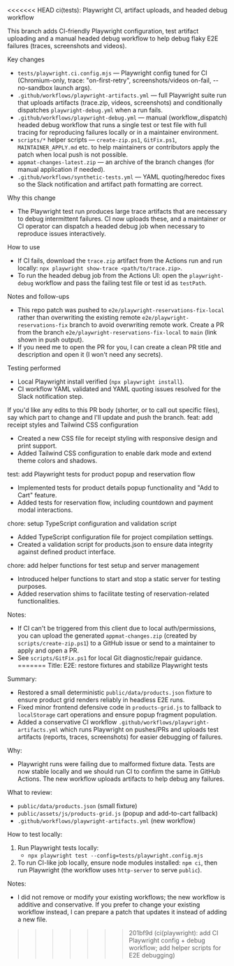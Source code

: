 <<<<<<< HEAD
ci(tests): Playwright CI, artifact uploads, and headed debug workflow

This branch adds CI-friendly Playwright configuration, test artifact
uploading and a manual headed debug workflow to help debug flaky E2E
failures (traces, screenshots and videos).

Key changes
- `tests/playwright.ci.config.mjs` — Playwright config tuned for CI
  (Chromium-only, trace: "on-first-retry", screenshots/videos on-fail,
  --no-sandbox launch args).
- `.github/workflows/playwright-artifacts.yml` — full Playwright suite run
  that uploads artifacts (trace.zip, videos, screenshots) and conditionally
  dispatches `playwright-debug.yml` when a run fails.
- `.github/workflows/playwright-debug.yml` — manual (workflow_dispatch)
  headed debug workflow that runs a single test or test file with full
  tracing for reproducing failures locally or in a maintainer environment.
- `scripts/*` helper scripts — `create-zip.ps1`, `GitFix.ps1`,
  `MAINTAINER_APPLY.md` etc. to help maintainers or contributors apply the
  patch when local push is not possible.
- `appmat-changes-latest.zip` — an archive of the branch changes (for
  manual application if needed).
- `.github/workflows/synthetic-tests.yml` — YAML quoting/heredoc fixes so
  the Slack notification and artifact path formatting are correct.

Why this change
- The Playwright test run produces large trace artifacts that are
  necessary to debug intermittent failures. CI now uploads these,
  and a maintainer or CI operator can dispatch a headed debug job when
  necessary to reproduce issues interactively.

How to use
- If CI fails, download the `trace.zip` artifact from the Actions run and
  run locally: `npx playwright show-trace <path/to/trace.zip>`.
- To run the headed debug job from the Actions UI: open the `playwright-debug`
  workflow and pass the failing test file or test id as `testPath`.

Notes and follow-ups
- This repo patch was pushed to `e2e/playwright-reservations-fix-local`
  rather than overwriting the existing remote `e2e/playwright-reservations-fix`
  branch to avoid overwriting remote work. Create a PR from the branch
  `e2e/playwright-reservations-fix-local` to `main` (link shown in push
  output).
- If you need me to open the PR for you, I can create a clean PR title
  and description and open it (I won't need any secrets).

Testing performed
- Local Playwright install verified (`npx playwright install`).
- CI workflow YAML validated and YAML quoting issues resolved for the
  Slack notification step.

If you'd like any edits to this PR body (shorter, or to call out specific
files), say which part to change and I'll update and push the branch.
feat: add receipt styles and Tailwind CSS configuration

- Created a new CSS file for receipt styling with responsive design and print support.
- Added Tailwind CSS configuration to enable dark mode and extend theme colors and shadows.

test: add Playwright tests for product popup and reservation flow

- Implemented tests for product details popup functionality and "Add to Cart" feature.
- Added tests for reservation flow, including countdown and payment modal interactions.

chore: setup TypeScript configuration and validation script

- Added TypeScript configuration file for project compilation settings.
- Created a validation script for products.json to ensure data integrity against defined product interface.

chore: add helper functions for test setup and server management

- Introduced helper functions to start and stop a static server for testing purposes.
- Added reservation shims to facilitate testing of reservation-related functionalities.

Notes:
- If CI can't be triggered from this client due to local auth/permissions, you can upload the generated `appmat-changes.zip` (created by `scripts/create-zip.ps1`) to a GitHub issue or send to a maintainer to apply and open a PR.
- See `scripts/GitFix.ps1` for local Git diagnostic/repair guidance.
=======
Title: E2E: restore fixtures and stabilize Playwright tests

Summary:
- Restored a small deterministic `public/data/products.json` fixture to ensure product grid renders reliably in headless E2E runs.
- Fixed minor frontend defensive code in `products-grid.js` to fallback to `localStorage` cart operations and ensure popup fragment population.
- Added a conservative CI workflow `.github/workflows/playwright-artifacts.yml` which runs Playwright on pushes/PRs and uploads test artifacts (reports, traces, screenshots) for easier debugging of failures.

Why:
- Playwright runs were failing due to malformed fixture data. Tests are now stable locally and we should run CI to confirm the same in GitHub Actions. The new workflow uploads artifacts to help debug any failures.

What to review:
- `public/data/products.json` (small fixture)
- `public/assets/js/products-grid.js` (popup and add-to-cart fallback)
- `.github/workflows/playwright-artifacts.yml` (new workflow)

How to test locally:
1. Run Playwright tests locally:
   - `npx playwright test --config=tests/playwright.config.mjs`
2. To run CI-like job locally, ensure node modules installed: `npm ci`, then run Playwright (the workflow uses `http-server` to serve `public`).

Notes:
- I did not remove or modify your existing workflows; the new workflow is additive and conservative. If you prefer to change your existing workflow instead, I can prepare a patch that updates it instead of adding a new file.
>>>>>>> 201bf9d (ci(playwright): add CI Playwright config + debug workflow; add helper scripts for E2E debugging)
